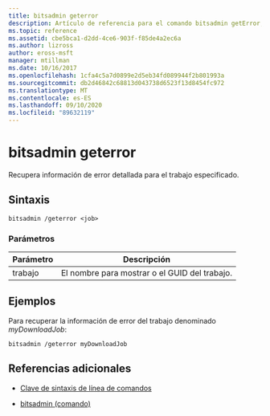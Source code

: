 ```yaml
---
title: bitsadmin geterror
description: Artículo de referencia para el comando bitsadmin getError, que recupera información de error detallada para el trabajo especificado.
ms.topic: reference
ms.assetid: cbe5bca1-d2dd-4ce6-903f-f85de4a2ec6a
ms.author: lizross
author: eross-msft
manager: mtillman
ms.date: 10/16/2017
ms.openlocfilehash: 1cfa4c5a7d0899e2d5eb34fd089944f2b801993a
ms.sourcegitcommit: db2d46842c68813d043738d6523f13d8454fc972
ms.translationtype: MT
ms.contentlocale: es-ES
ms.lasthandoff: 09/10/2020
ms.locfileid: "89632119"
---
```

# <a name="bitsadmin-geterror"></a>bitsadmin geterror

Recupera información de error detallada para el trabajo especificado.

## <a name="syntax"></a>Sintaxis

```
bitsadmin /geterror <job>
```

### <a name="parameters"></a>Parámetros

| Parámetro | Descripción |
| -------------- | -------------- |
| trabajo | El nombre para mostrar o el GUID del trabajo. |

## <a name="examples"></a>Ejemplos

Para recuperar la información de error del trabajo denominado *myDownloadJob*:

```
bitsadmin /geterror myDownloadJob
```

## <a name="additional-references"></a>Referencias adicionales

- [Clave de sintaxis de línea de comandos](command-line-syntax-key.md)

- [bitsadmin (comando)](bitsadmin.md)
